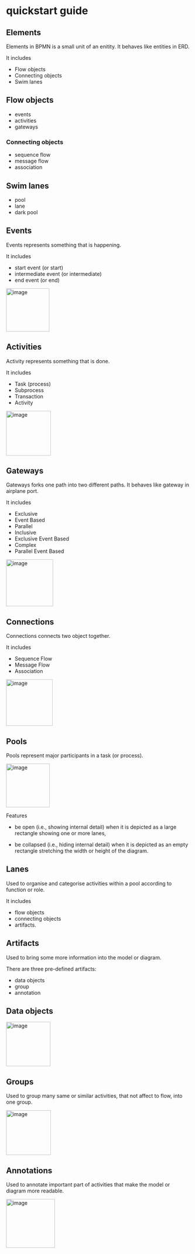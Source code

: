 # quickstart guide
## Elements
Elements in BPMN is a small unit of an enitity. It behaves like entities in ERD.

It includes 

+ Flow objects
+ Connecting objects
+ Swim lanes
  
## Flow objects
+ events
+ activities
+ gateways

### Connecting objects
+ sequence flow
+ message flow
+ association

## Swim lanes
+ pool
+ lane
+ dark pool

## Events
Events represents something that is happening.

It includes

+ start event (or start)
+ intermediate event (or intermediate)
+ end event (or end)

<img width="118" alt="image" src="https://github.com/user-attachments/assets/584f639a-fe0d-4e84-abc5-f3fbe60b21f8" />

## Activities
Activity represents something that is done.

It includes

+ Task (process)
+ Subprocess
+ Transaction
+ Activity

<img width="122" alt="image" src="https://github.com/user-attachments/assets/062c2251-c4d8-4081-8380-7a311489f678" />

## Gateways
Gateways forks one path into two different paths. It behaves like gateway in airplane port.

It includes

+ Exclusive
+ Event Based
+ Parallel
+ Inclusive
+ Exclusive Event Based
+ Complex
+ Parallel Event Based

<img width="128" alt="image" src="https://github.com/user-attachments/assets/5cf232f6-70e3-4db5-8e40-72480f493369" />

## Connections
Connections connects two object together.

It includes

+ Sequence Flow
+ Message Flow
+ Association

<img width="127" alt="image" src="https://github.com/user-attachments/assets/e5f2f8de-91cc-4994-a494-a77b284c8fff" />

## Pools
Pools represent major participants in a task (or process).

<img width="119" alt="image" src="https://github.com/user-attachments/assets/2df6b9b3-32ae-4357-8a72-e977f588b48c" />

Features
 
+ be open (i.e., showing internal detail) when it is depicted as a large rectangle showing one or more lanes,

+ be collapsed (i.e., hiding internal detail) when it is depicted as an empty rectangle stretching the width or height of the diagram.

## Lanes
Used to organise and categorise activities within a pool according to function or role.

It includes

+ flow objects
+ connecting objects
+ artifacts.

## Artifacts
Used to bring some more information into the model or diagram.

There are three pre-defined artifacts:

+ data objects
+ group
+ annotation

## Data objects

<img width="121" alt="image" src="https://github.com/user-attachments/assets/ad42092b-8eaa-4a5e-a83c-2d32c5a9ae5f" />

## Groups
Used to group many same or similar activities, that not affect to flow, into one group.

<img width="122" alt="image" src="https://github.com/user-attachments/assets/ddef269d-1640-4bce-9763-bdfbb8992700" />

## Annotations
Used to annotate important part of activities that make the model or diagram more readable.

<img width="133" alt="image" src="https://github.com/user-attachments/assets/eb652dcd-37d2-47a0-a4c6-be5e0b1fd640" />
